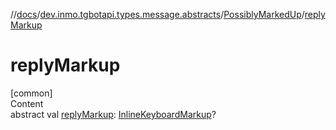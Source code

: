 //[docs](../../../index.md)/[dev.inmo.tgbotapi.types.message.abstracts](../index.md)/[PossiblyMarkedUp](index.md)/[replyMarkup](reply-markup.md)



# replyMarkup  
[common]  
Content  
abstract val [replyMarkup](reply-markup.md): [InlineKeyboardMarkup](../../dev.inmo.tgbotapi.types.buttons/-inline-keyboard-markup/index.md)?  



